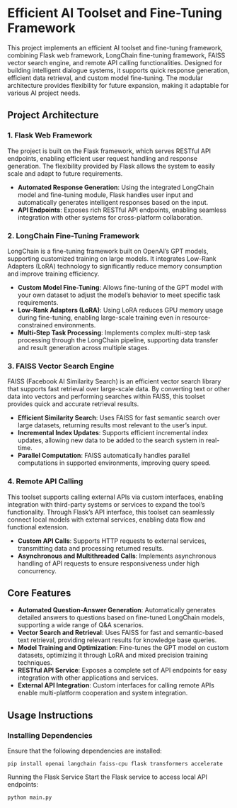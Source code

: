 # Efficient AI Toolset and Fine-Tuning Framework

This project implements an efficient AI toolset and fine-tuning framework, combining Flask web framework, LongChain fine-tuning framework, FAISS vector search engine, and remote API calling functionalities. Designed for building intelligent dialogue systems, it supports quick response generation, efficient data retrieval, and custom model fine-tuning. The modular architecture provides flexibility for future expansion, making it adaptable for various AI project needs.

## Project Architecture

### 1. **Flask Web Framework**

The project is built on the Flask framework, which serves RESTful API endpoints, enabling efficient user request handling and response generation. The flexibility provided by Flask allows the system to easily scale and adapt to future requirements.

- **Automated Response Generation**: Using the integrated LongChain model and fine-tuning module, Flask handles user input and automatically generates intelligent responses based on the input.
- **API Endpoints**: Exposes rich RESTful API endpoints, enabling seamless integration with other systems for cross-platform collaboration.

### 2. **LongChain Fine-Tuning Framework**

LongChain is a fine-tuning framework built on OpenAI’s GPT models, supporting customized training on large models. It integrates Low-Rank Adapters (LoRA) technology to significantly reduce memory consumption and improve training efficiency.

- **Custom Model Fine-Tuning**: Allows fine-tuning of the GPT model with your own dataset to adjust the model’s behavior to meet specific task requirements.
- **Low-Rank Adapters (LoRA)**: Using LoRA reduces GPU memory usage during fine-tuning, enabling large-scale training even in resource-constrained environments.
- **Multi-Step Task Processing**: Implements complex multi-step task processing through the LongChain pipeline, supporting data transfer and result generation across multiple stages.

### 3. **FAISS Vector Search Engine**

FAISS (Facebook AI Similarity Search) is an efficient vector search library that supports fast retrieval over large-scale data. By converting text or other data into vectors and performing searches within FAISS, this toolset provides quick and accurate retrieval results.

- **Efficient Similarity Search**: Uses FAISS for fast semantic search over large datasets, returning results most relevant to the user’s input.
- **Incremental Index Updates**: Supports efficient incremental index updates, allowing new data to be added to the search system in real-time.
- **Parallel Computation**: FAISS automatically handles parallel computations in supported environments, improving query speed.

### 4. **Remote API Calling**

This toolset supports calling external APIs via custom interfaces, enabling integration with third-party systems or services to expand the tool’s functionality. Through Flask’s API interface, this toolset can seamlessly connect local models with external services, enabling data flow and functional extension.

- **Custom API Calls**: Supports HTTP requests to external services, transmitting data and processing returned results.
- **Asynchronous and Multithreaded Calls**: Implements asynchronous handling of API requests to ensure responsiveness under high concurrency.

## Core Features

- **Automated Question-Answer Generation**: Automatically generates detailed answers to questions based on fine-tuned LongChain models, supporting a wide range of Q&A scenarios.
- **Vector Search and Retrieval**: Uses FAISS for fast and semantic-based text retrieval, providing relevant results for knowledge base queries.
- **Model Training and Optimization**: Fine-tunes the GPT model on custom datasets, optimizing it through LoRA and mixed precision training techniques.
- **RESTful API Service**: Exposes a complete set of API endpoints for easy integration with other applications and services.
- **External API Integration**: Custom interfaces for calling remote APIs enable multi-platform cooperation and system integration.

## Usage Instructions

### Installing Dependencies

Ensure that the following dependencies are installed:

```
pip install openai langchain faiss-cpu flask transformers accelerate
```

Running the Flask Service
Start the Flask service to access local API endpoints:

```
python main.py
```
